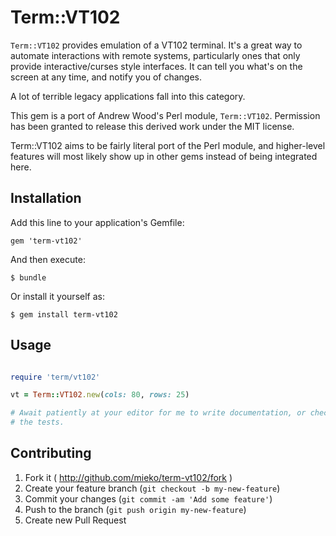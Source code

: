 # Term::VT102

`Term::VT102` provides emulation of a VT102 terminal.  It's a great way to
automate interactions with remote systems, particularly ones that only provide
interactive/curses style interfaces.  It can tell you what's on the screen at
any time, and notify you of changes.

A lot of terrible legacy applications fall into this category.

This gem is a port of Andrew Wood's Perl module, `Term::VT102`.  Permission has
been granted to release this derived work under the MIT license.

Term::VT102 aims to be fairly literal port of the Perl module, and higher-level
features will most likely show up in other gems instead of being integrated
here.

## Installation

Add this line to your application's Gemfile:

    gem 'term-vt102'

And then execute:

    $ bundle

Or install it yourself as:

    $ gem install term-vt102

## Usage

```ruby

require 'term/vt102'

vt = Term::VT102.new(cols: 80, rows: 25)

# Await patiently at your editor for me to write documentation, or check out
# the tests.

```

## Contributing

1. Fork it ( http://github.com/mieko/term-vt102/fork )
2. Create your feature branch (`git checkout -b my-new-feature`)
3. Commit your changes (`git commit -am 'Add some feature'`)
4. Push to the branch (`git push origin my-new-feature`)
5. Create new Pull Request
